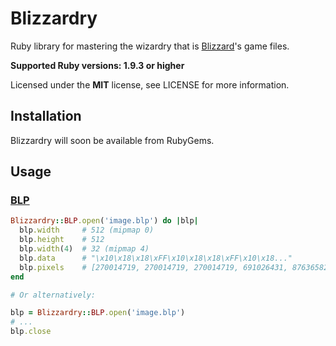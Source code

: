 # Blizzardry

Ruby library for mastering the wizardry that is [Blizzard](http://blizzard.com)'s game files.

**Supported Ruby versions: 1.9.3 or higher**

Licensed under the **MIT** license, see LICENSE for more information.


## Installation

Blizzardry will soon be available from RubyGems.


## Usage

### [BLP](lib/blizzardry/blp.rb)

```ruby
Blizzardry::BLP.open('image.blp') do |blp|
  blp.width     # 512 (mipmap 0)
  blp.height    # 512
  blp.width(4)  # 32 (mipmap 4)
  blp.data      # "\x10\x18\x18\xFF\x10\x18\x18\xFF\x10\x18..."
  blp.pixels    # [270014719, 270014719, 270014719, 691026431, 876365823, ...]
end

# Or alternatively:

blp = Blizzardry::BLP.open('image.blp')
# ...
blp.close
```
